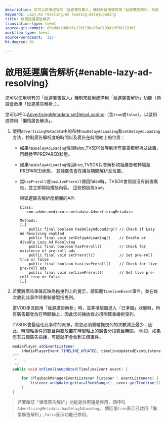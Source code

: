 ```yaml
---
description: 您可以使用現有的「延遲廣告載入」機制來啟用或停用「延遲廣告解析」功能（預設會啟用「延遲廣告解析」）。
keywords: Lazy;Ad resoling;Ad loading;delayLoading
title: 啟用延遲廣告解析
translation-type: tm+mt
source-git-commit: 89bdda1d4bd5c126f19ba75a819942df901183d1
workflow-type: tm+mt
source-wordcount: '327'
ht-degree: 0%

---
```



# 啟用延遲廣告解析{#enable-lazy-ad-resolving}

您可以使用現有的「延遲廣告載入」機制來啟用或停用「延遲廣告解析」功能（預設會啟用「延遲廣告解析」）。

您可以呼叫[AdvertisingMetadata.setDelayLoading](https://help.adobe.com/en_US/primetime/api/psdk/javadoc_2.4/com/adobe/mediacore/metadata/AdvertisingMetadata.html#setDelayAdLoading-boolean-)（含`true`或`false`），以啟用或停用「懶惰廣告解決」。

1. 使用`AdvertisingMetadata`中的布林`hasDelayAdLoading`和`setDelayAdLoading`方法，控制廣告解析度的時間以及廣告在時間軸上的位置：

   * 如果`hasDelayAdLoading`傳回false,TVSDK會等到所有廣告都解析並放置，再轉換至PREPARED狀態。
   * 如果`hasDelayAdLoading`傳回true,TVSDK只會解析初始廣告和轉場至PREPARED狀態。 其餘廣告會在播放期間解析並放置。
   * 當`hasPreroll`或`hasLivePreroll`傳回false時，TVSDK會假設沒有前置廣告，並立即開始播放內容。 這些預設為true。

      與延遲廣告解析度相關的API:

      ```
      Class: 
         com.adobe.mediacore.metadata.AdvertisingMetadata 
      
      Methods: 
      […] 
          public final boolean hasDelayAdLoading() // Check if Lazy Ad Resolving enabled 
          public final void setDelayAdLoading()    // Enable or disable Lazy Ad Resolving 
          public final boolean hasPreroll()        // Check for existence of pre-roll ads 
          public final void setPreroll()           // Set pre-roll true or false 
          public final boolean hasLivePreroll()    // Check for live pre-roll ads 
          public final void setLivePreroll()       // Set live pre-roll true or false 
      […]
      ```

1. 若要將廣告準確反映為拖曳列上的提示，請監聽`TimelineEvent`事件，並在每次收到此事件時重新繪製拖曳列。

   當VOD串流啟用「延遲廣告解析」時，並非播放器進入「已準備」狀態時，所有廣告都會放在時間軸上，因此您的播放器必須明確重繪拖曳列。

   TVSDK會最佳化此事件的派單，將您必須重繪拖曳列的次數減至最少；因此，時間軸事件的數目與要放置在時間軸上的廣告分段數目無關。 例如，如果您有五個廣告插播，可能就不會收到五個事件。

   ```java
   mediaPlayer.addEventListener 
       (MediaPlayerEvent.TIMELINE_UPDATED, timelineUpdatedEventListener); 
   /** 
    * ... 
    */ 
   public void onTimelineUpdated(TimelineEvent event) { 
   
       for (PlaybackManagerEventListener listener : eventListeners) { 
           listener.onUpdate(getLocalSeekRange(), event.getTimeline()); 
       } 
   } 
   ```

>若要確認「懶惰廣告解析」功能是啟用還是停用，請呼叫`AdvertisingMetadata.hasDelayAdLoading`。 傳回值`true`表示已啟用「懶惰廣告解析」;`false`表示功能已停用。

